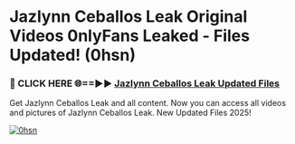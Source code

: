 # Jazlynn Ceballos Leak Original Videos 0nlyFans Leaked - Files Updated! (0hsn)

<h3>🔴 CLICK HERE 🌐==►► <a href="https://tinyurl.com/ehrbuxhb" rel="nofollow">Jazlynn Ceballos Leak Updated Files</a></h3>

Get Jazlynn Ceballos Leak and all content. Now you can access all videos and pictures of Jazlynn Ceballos Leak. New Updated Files 2025!

[![0hsn](https://i.imgur.com/lVYEuWS.gif)](https://tinyurl.com/ehrbuxhb)
